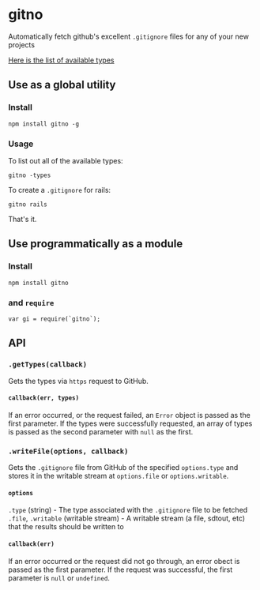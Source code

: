 # gitno

Automatically fetch github's excellent `.gitignore` files for any of your new projects

[Here is the list of available types](https://github.com/github/gitignore)

## Use as a global utility

### Install

    npm install gitno -g

### Usage

To list out all of the available types:

    gitno -types

To create a `.gitignore` for rails:

    gitno rails

That's it.

## Use programmatically as a module

### Install

    npm install gitno

### and `require`

    var gi = require(`gitno`);

## API

### `.getTypes(callback)`

Gets the types via `https` request to GitHub.

#### `callback(err, types)`

If an error occurred, or the request failed, an `Error` object is passed as the first parameter. If the types were successfully requested, an array of types is passed as the second parameter with `null` as the first.

### `.writeFile(options, callback)`

Gets the `.gitignore` file from GitHub of the specified `options.type` and stores it in the writable stream at `options.file` or `options.writable`.

#### `options`

`.type` (string) - The type associated with the `.gitignore` file to be fetched
`.file`, `.writable` (writable stream) - A writable stream (a file, sdtout, etc) that the results should be written to

#### `callback(err)`

If an error occurred or the request did not go through, an error obect is passed as the first parameter. If the request was successful, the first parameter is `null` or `undefined`.
